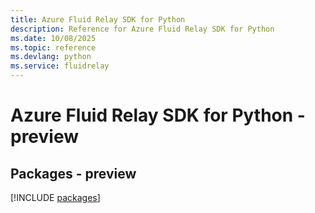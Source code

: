 ```yaml
---
title: Azure Fluid Relay SDK for Python
description: Reference for Azure Fluid Relay SDK for Python
ms.date: 10/08/2025
ms.topic: reference
ms.devlang: python
ms.service: fluidrelay
---
```

# Azure Fluid Relay SDK for Python - preview
## Packages - preview
[!INCLUDE [packages](fluid-relay-index.md)]